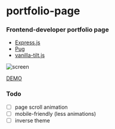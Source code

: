 # portfolio-page
### Frontend-developer portfolio page

* [Express.js](http://expressjs.com/)
* [Pug](https://pugjs.org/)
* [vanilla-tilt.js](https://github.com/micku7zu/vanilla-tilt.js/)


![screen](https://image.ibb.co/kEeFQ6/portfolio_page.jpg)

[DEMO](http://nextgtrgod.info/)


### Todo
- [ ] page scroll animation
- [ ] mobile-friendly (less animations)
- [ ] inverse theme
